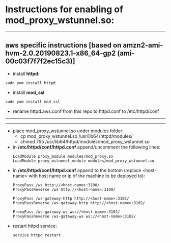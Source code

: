 # Instructions for enabling of mod_proxy_wstunnel.so:

---
  aws specific instructions [based on amzn2-ami-hvm-2.0.20190823.1-x86_64-gp2 (ami-00c03f7f7f2ec15c3)]
---
* install **httpd**:
```
sudo yum install httpd
```
* install **mod_ssl**
```
sudo yum install mod_ssl
```
* rename httpd.aws.conf from this repo to httpd.conf to /etc/httpd/conf

---
---
* place mod_proxy_wstunnel.so under modules folder:
  * cp mod_proxy_wstunnel.so /usr/lib64/httpd/modules/
  * chmod 755 /usr/lib64/httpd/modules/mod_proxy_wstunnel.so
* in **/etc/httpd/conf/httpd.conf** append/uncomment the following lines:
  ```
  LoadModule proxy_module modules/mod_proxy.so
  LoadModule proxy_wstunnel_module modules/mod_proxy_wstunnel.so
  ```
* in **/etc/httpd/conf/httpd.conf** append to the bottom (replace \<host-name\> with host name or ip of the machine to be deployed to):
  ```
  ProxyPass /ws http://<host-name>:3100/
  ProxyPassReverse /ws http://<host-name>:3100/

  ProxyPass /ws-gateway-http http://<host-name>:3102/
  ProxyPassReverse /ws-gateway-http http://<host-name>:3102/

  ProxyPass /ws-gateway-ws ws://<host-name>:3102/
  ProxyPassReverse /ws-gateway-ws ws://<host-name>:3102/
  ```
* restart httpd service:
  ```
  service httpd restart
  ```
